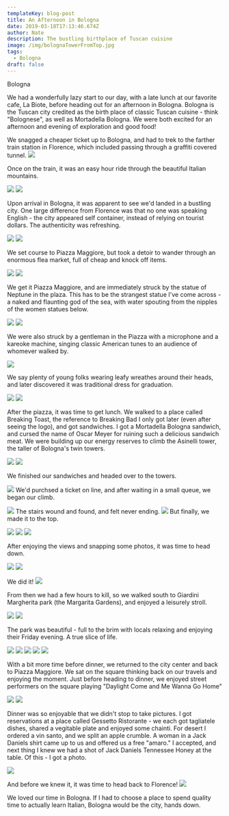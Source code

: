 ```yaml
---
templateKey: blog-post
title: An Afternoon in Bologna
date: 2019-03-18T17:13:46.674Z
author: Nate
description: The bustling birthplace of Tuscan cuisine
image: /img/bolognaTowerFromTop.jpg
tags:
  - Bologna
draft: false
---
```

Bologna


We had a wonderfully lazy start to our day, with a late lunch at our favorite cafe, La Biote, before heading out for an afternoon in Bologna. Bologna is the Tuscan city credited as the birth place of classic Tuscan cuisine - think "Bolognese", as well as Mortadella Bologna. We were both excited for an afternoon and evening of exploration and good food!

We snagged a cheaper ticket up to Bologna, and had to trek to the farther train station in Florence, which included passing through a graffiti covered tunnel.
![](/img/florence/trainToBologna.jpg)

Once on the train, it was an easy hour ride through the beautiful Italian mountains. 

![](/img/florence/trainToBologna2.jpg)
![](/img/florence/tunnelToTrain.jpg)

Upon arrival in Bologna, it was apparent to see we'd landed in a bustling city. One large difference from Florence was that no one was speaking English - the city appeared self container, instead of relying on tourist dollars. The authenticity was refreshing. 

![](/img/florence/arrivalBologna.jpg)
![](/img/florence/arrivalBologna2.jpg)

We set course to Piazza Maggiore, but took a detoir to wander through an enormous flea market, full of cheap and knock off items. 

![](/img/florence/arrivalFleaMarket.jpg)
![](/img/florence/arrivalFleaMarket2.jpg)

We get it Piazza Maggiore, and are immediately struck by the statue of Neptune in the plaza. This has to be the strangest statue I've come across - a naked and flaunting god of the sea, with water spouting from the nipples of the women statues below. 

![](/img/florence/maggioreWeirdStatue1.jpg)
![](/img/florence/maggioreWeirdStatue2.jpg)

We were also struck by a gentleman in the Piazza with a microphone and a kareoke machine, singing classic American tunes to an audience of whomever walked by. 

![](/img/florence/maggiorePiazza.jpg)

We say plenty of young folks wearing leafy wreathes around their heads, and later discovered it was traditional dress for graduation. 

![](/img/florence/maggioreGraduation.jpg)
![](/img/florence/maggioreGraduation2.jpg)

After the piazza, it was time to get lunch. We walked to a place called Breaking Toast, the reference to Breaking Bad I only got later (even after seeing the logo), and got sandwiches. I got a Mortadella Bologna sandwich, and cursed the name of Oscar Meyer for ruining such a delicious sandwich meat. We were building up our energy reserves to climb the Asinelli tower, the taller of Bologna's twin towers. 

![](/img/florence/walkingToSandwich.jpg)
![](/img/florence/breakingToastLogo.jpg)

We finished our sandwiches and headed over to the towers.

![](/img/florence/bolognaTowerPhoto.jpg)
We'd purchsed a ticket on line, and after waiting in a small queue, we began our climb.

![](/img/florence/bolognaTowerClimb.jpg)
The stairs wound and found, and felt never ending. 
![](/img/florence/bolognaTowerClimb2.jpg)
But finally, we made it to the top. 

![](/img/florence/bolognaTowerViewFromTheTop.jpg)
![](/img/florence/bolognaTowerViewFromTopClaire.jpg)
![](/img/florence/bolognaTowerViewFromTopNate.jpg)

After enjoying the views and snapping some photos, it was time to head down.

![](/img/florence/bolognaTowerHeadDown.jpg)
![](/img/florence/bolognaTowerHeadDown2.jpg)

We did it!
![](/img/florence/towerWeDidItSelfie.jpg)

From then we had a few hours to kill, so we walked south to Giardini Margherita park (the Margarita Gardens), and enjoyed a leisurely stroll.

![](/img/florence/afterTowerWalkToGardens.jpg)
![](/img/florence/bolognaPark1.jpg)

The park was beautiful - full to the brim with locals relaxing and enjoying their Friday evening. A true slice of life.

![](/img/florence/bolognaPark2.jpg)
![](/img/florence/bolognaPark3.jpg)
![](/img/florence/bolognaPark4.jpg)
![](/img/florence/bolognaPark5.jpg)
![](/img/florence/bolognaPark6.jpg)

With a bit more time before dinner, we returned to the city center and back to Piazza Maggiore. We sat on the square thinking back on our travels and enjoying the moment. Just before heading to dinner, we enjoyed street performers on the square playing "Daylight Come and Me Wanna Go Home"

![](/img/florence/piazzaMagiorreNight.jpg)
![](/img/florence/piazzaMaggioreNight2.jpg)

Dinner was so enjoyable that we didn't stop to take pictures. I got reservations at a place called Gessetto Ristorante - we each got tagliatele dishes, shared a vegitable plate and enjoyed some chainti. For desert I ordered a vin santo, and we split an apple crumble. A woman in a Jack Daniels shirt came up to us and offered us a free "amaro." I accepted, and next thing I knew we had a shot of Jack Daniels Tennessee Honey at the table. Of this - I got a photo.

![](/img/florence/jackDanielsShot.jpg)

And before we knew it, it was time to head back to Florence! 
![](/img/florence/trainBacktoFirenze.jpg)

We loved our time in Bologna. If I had to choose a place to spend quality time to actually learn Italian, Bologna would be the city, hands down. 
